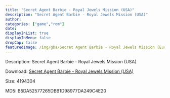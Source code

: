 ```yaml
---
title: "Secret Agent Barbie - Royal Jewels Mission (USA)"
description: "Secret Agent Barbie - Royal Jewels Mission (USA)"
author: 
categories: ["game","rom"]
date: 
displayInList: true
displayInMenu: false
dropCap: false
featuredImage: /img/gba/Secret Agent Barbie - Royal Jewels Mission [Europe].jpg
---
```


Description: Secret Agent Barbie - Royal Jewels Mission (USA)

Download: <a style="text-decoration:underline;" href="https://mega.nz/#!jbAi2IYZ!WtnT0GUJvdSzoCdNsDg3qqCs5G8_3ky-VkU7URTr01g" target = "_blank" rel = "nofollow" > Secret Agent Barbie - Royal Jewels Mission (USA)</a>

Size: 4194304

MD5: B5DA52577265DBB1D98977DA249C4E20

